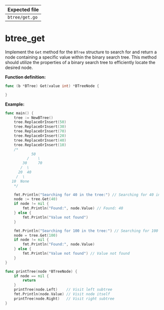 | Expected file  |
| -------------- |
| `btree/get.go` |

# btree_get

Implement the `Get` method for the `BTree` structure to search for and return a node containing a specific value within the binary search tree. This method should utilize the properties of a binary search tree to efficiently locate the desired node.

**Function definition:**

```go
func (b *BTree) Get(value int) *BTreeNode {

}
```

**Example:**

```go
func main() {
    tree := NewBTree()
    tree.ReplaceOrInsert(50)
    tree.ReplaceOrInsert(30)
    tree.ReplaceOrInsert(70)
    tree.ReplaceOrInsert(20)
    tree.ReplaceOrInsert(40)
    tree.ReplaceOrInsert(10)
    /*
            50
          /    \
        30     70
       /  \
      20  40
     /  \
   10  None
    */

    fmt.Println("Searching for 40 in the tree:") // Searching for 40 in the tree:
    node := tree.Get(40)
    if node != nil {
        fmt.Println("Found:", node.Value) // Found: 40
    } else {
        fmt.Println("Value not found")
    }

    fmt.Println("Searching for 100 in the tree:") // Searching for 100 in the tree:
    node = tree.Get(100)
    if node != nil {
        fmt.Println("Found:", node.Value)
    } else {
        fmt.Println("Value not found") // Value not found
    }
}

func printTree(node *BTreeNode) {
    if node == nil {
        return
    }
    printTree(node.Left)    // Visit left subtree
    fmt.Println(node.Value) // Visit node itself
    printTree(node.Right)   // Visit right subtree
}
```
